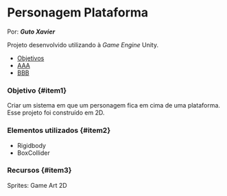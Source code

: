 # Personagem Plataforma

Por: ***Guto Xavier***

Projeto desenvolvido utilizando à *Game Engine* Unity.

- [Objetivos](#item1)
- [AAA](#item2)
- [BBB](#item3)

















### Objetivo {#item1}
Criar um sistema em que um personagem fica em cima de uma plataforma. Esse projeto foi construído em 2D.

### Elementos utilizados {#item2}
- Rigidbody
- BoxCollider

### Recursos {#item3}
Sprites: Game Art 2D
